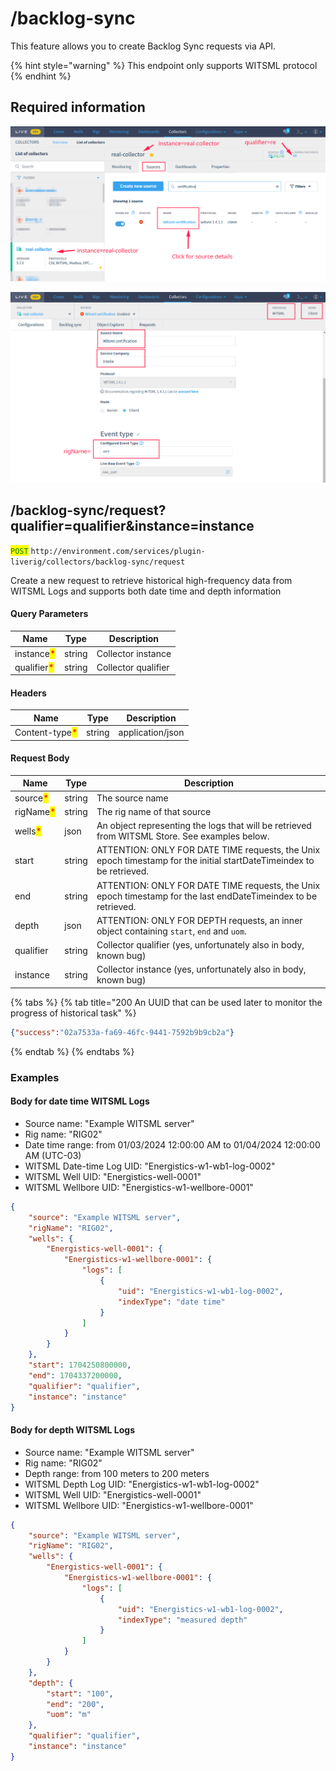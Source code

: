 # /backlog-sync

This feature allows you to create Backlog Sync requests via API.

{% hint style="warning" %}
This endpoint only supports WITSML protocol
{% endhint %}

## Required information

![Identifying the Liverig integration qualifier](../../../.gitbook/assets/basic-qualifier-and-instance-information.png)

![Identifying the additional collector source details for WITSML protocol](../../../.gitbook/assets/witsml-source-details.png)

## /backlog-sync/request?qualifier=qualifier\&instance=instance

<mark style="color:green;">`POST`</mark> `http://environment.com/services/plugin-liverig/collectors/backlog-sync/request`

Create a new request to retrieve historical high-frequency data from WITSML Logs and supports both date time and depth information

#### Query Parameters

| Name                                        | Type   | Description         |
| ------------------------------------------- | ------ | ------------------- |
| instance<mark style="color:red;">\*</mark>  | string | Collector instance  |
| qualifier<mark style="color:red;">\*</mark> | string | Collector qualifier |

#### Headers

| Name                                           | Type   | Description      |
| ---------------------------------------------- | ------ | ---------------- |
| Content-type<mark style="color:red;">\*</mark> | string | application/json |

#### Request Body

| Name                                      | Type   | Description                                                                                                          |
| ----------------------------------------- | ------ | -------------------------------------------------------------------------------------------------------------------- |
| source<mark style="color:red;">\*</mark>  | string | The source name                                                                                                      |
| rigName<mark style="color:red;">\*</mark> | string | The rig name of that source                                                                                          |
| wells<mark style="color:red;">\*</mark>   | json   | An object representing the logs that will be retrieved from WITSML Store. See examples below.                        |
| start                                     | string | ATTENTION: ONLY FOR DATE TIME requests, the Unix epoch timestamp for the initial startDateTimeindex to be retrieved. |
| end                                       | string | ATTENTION: ONLY FOR DATE TIME requests, the Unix epoch timestamp for the last endDateTimeindex to be retrieved.      |
| depth                                     | json   | ATTENTION: ONLY FOR DEPTH requests, an inner object containing `start`, `end` and `uom`.                             |
| qualifier                                 | string | Collector qualifier (yes, unfortunately also in body, known bug)                                                     |
| instance                                  | string | Collector instance (yes, unfortunately also in body, known bug)                                                      |

{% tabs %}
{% tab title="200 An UUID that can be used later to monitor the progress of historical task" %}
```json
{"success":"02a7533a-fa69-46fc-9441-7592b9b9cb2a"}
```
{% endtab %}
{% endtabs %}

### Examples

#### Body for date time WITSML Logs

* Source name: "Example WITSML server"
* Rig name: "RIG02"
* Date time range: from 01/03/2024 12:00:00 AM to 01/04/2024 12:00:00 AM (UTC-03)
* WITSML Date-time Log UID: "Energistics-w1-wb1-log-0002"
* WITSML Well UID: "Energistics-well-0001"
* WITSML Wellbore UID: "Energistics-w1-wellbore-0001"

```json
{
    "source": "Example WITSML server",
    "rigName": "RIG02",
    "wells": {
        "Energistics-well-0001": {
            "Energistics-w1-wellbore-0001": {
                "logs": [
                    {
                        "uid": "Energistics-w1-wb1-log-0002",
                        "indexType": "date time"
                    }
                ]
            }
        }
    },
    "start": 1704250800000,
    "end": 1704337200000,
    "qualifier": "qualifier",
    "instance": "instance"
}
```

#### Body for depth WITSML Logs

* Source name: "Example WITSML server"
* Rig name: "RIG02"
* Depth range: from 100 meters to 200 meters
* WITSML Depth Log UID: "Energistics-w1-wb1-log-0002"
* WITSML Well UID: "Energistics-well-0001"
* WITSML Wellbore UID: "Energistics-w1-wellbore-0001"

```json
{
    "source": "Example WITSML server",
    "rigName": "RIG02",
    "wells": {
        "Energistics-well-0001": {
            "Energistics-w1-wellbore-0001": {
                "logs": [
                    {
                        "uid": "Energistics-w1-wb1-log-0002",
                        "indexType": "measured depth"
                    }
                ]
            }
        }
    },
    "depth": {
        "start": "100",
        "end": "200",
        "uom": "m"
    },
    "qualifier": "qualifier",
    "instance": "instance"
}
```
